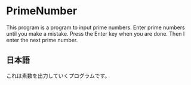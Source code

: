 # PrimeNumber
This program is a program to input prime numbers.
Enter prime numbers until you make a mistake.
Press the Enter key when you are done.
Then I enter the next prime number.
## 日本語
これは素数を出力していくプログラムです。
